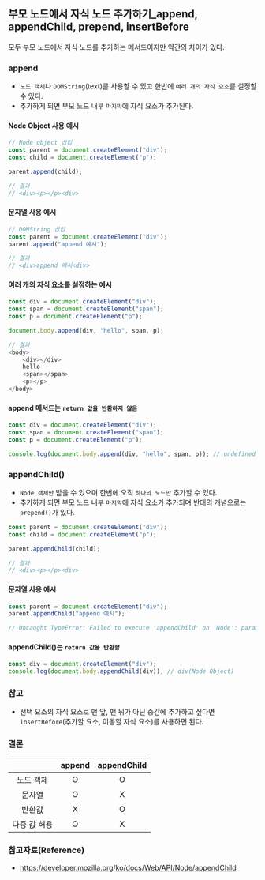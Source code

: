 ## 부모 노드에서 자식 노드 추가하기_append, appendChild, prepend, insertBefore
모두 부모 노드에서 자식 노드를 추가하는 메서드이지만 약간의 차이가 있다.

### append
- `노드 객체`나 `DOMString`(text)를 사용할 수 있고 한번에 `여러 개의 자식 요소`를 설정할 수 있다.
- 추가하게 되면 부모 노드 내부 `마지막`에 자식 요소가 추가된다.

#### Node Object 사용 예시
```js
// Node object 삽입
const parent = document.createElement("div");
const child = document.createElement("p");

parent.append(child);

// 결과
// <div><p></p><div>
```

#### 문자열 사용 예시
```js
// DOMString 삽입
const parent = document.createElement("div");
parent.append("append 예시");

// 결과
// <div>append 예시<div>
```

#### 여러 개의 자식 요소를 설정하는 예시
```js
const div = document.createElement("div");
const span = document.createElement("span");
const p = document.createElement("p");

document.body.append(div, "hello", span, p);

// 결과
<body>
    <div></div>
    hello
    <span></span>
    <p></p>
</body>
```
#### append 메서드는 `return 값을 반환하지 않음`
```js
const div = document.createElement("div");
const span = document.createElement("span");
const p = document.createElement("p");

console.log(document.body.append(div, "hello", span, p)); // undefined
```

### appendChild()
- `Node 객체만` 받을 수 있으며 한번에 오직 `하나의 노드만` 추가할 수 있다.
- 추가하게 되면 부모 노드 내부 `마지막`에 자식 요소가 추가되며 반대의 개념으로는 `prepend()`가 있다.
```js
const parent = document.createElement("div");
const child = document.createElement("p");

parent.appendChild(child);

// 결과
// <div><p></p><div>
```

#### 문자열 사용 예시
```js
const parent = document.createElement("div");
parent.appendChild("append 예시");

// Uncaught TypeError: Failed to execute 'appendChild' on 'Node': parameter 1 is not of type 'Node'
```

#### appendChild()는 `return 값을 반환함`
```js
const div = document.createElement("div");
console.log(document.body.appendChild(div)); // div(Node Object)
```

### 참고
- 선택 요소의 자식 요소로 맨 앞, 맨 뒤가 아닌 중간에 추가하고 싶다면 `insertBefore`(추가할 요소, 이동할 자식 요소)를 사용하면 된다.

### 결론
||append|appendChild|
|:---:|:---:|:---:|
|노드 객체|O|O|
|문자열|O|X|
|반환값|X|O|
|다중 값 허용|O|X|

### 참고자료(Reference)
- https://developer.mozilla.org/ko/docs/Web/API/Node/appendChild
